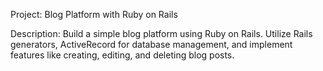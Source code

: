 Project: Blog Platform with Ruby on Rails

Description: Build a simple blog platform using Ruby on Rails. Utilize Rails generators, ActiveRecord for database management, and implement features like creating, editing, and deleting blog posts.